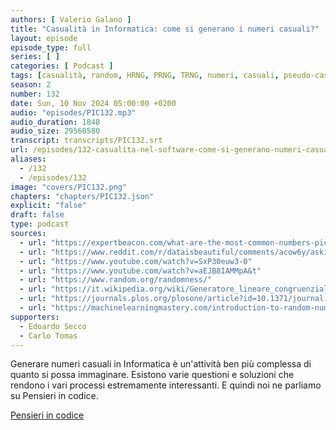 ```yaml
---
authors: [ Valerio Galano ]
title: "Casualità in Informatica: come si generano i numeri casuali?"
layout: episode
episode_type: full
series: [ ]
categories: [ Podcast ]
tags: [casualità, random, HRNG, PRNG, TRNG, numeri, casuali, pseudo-casuali]
season: 2
number: 132
date: Sun, 10 Nov 2024 05:00:00 +0200
audio: "episodes/PIC132.mp3"
audio_duration: 1848
audio_size: 29560580
transcript: transcripts/PIC132.srt
url: /episodes/132-casualita-nel-software-come-si-generano-numeri-casuali
aliases:
  - /132
  - /episodes/132
image: "covers/PIC132.png"
chapters: "chapters/PIC132.json"
explicit: "false"
draft: false
type: podcast
sources:
  - url: "https://expertbeacon.com/what-are-the-most-common-numbers-picked-from-1-to-10/"
  - url: "https://www.reddit.com/r/dataisbeautiful/comments/acow6y/asking_over_8500_students_to_pick_a_random_number/"
  - url: "https://www.youtube.com/watch?v=SxP30euw3-0"
  - url: "https://www.youtube.com/watch?v=aEJB8IAMMpA&t"
  - url: "https://www.random.org/randomness/"
  - url: "https://it.wikipedia.org/wiki/Generatore_lineare_congruenziale"
  - url: "https://journals.plos.org/plosone/article?id=10.1371/journal.pone.0041531"
  - url: "https://machinelearningmastery.com/introduction-to-random-number-generators-for-machine-learning/"
supporters:
  - Edoardo Secco
  - Carlo Tomas
---
```


Generare numeri casuali in Informatica è un'attività ben più complessa di quanto si possa immaginare. Esistono varie questioni e soluzioni che rendono i vari processi estremamente interessanti. E quindi noi ne parliamo su Pensieri in codice. 

[Pensieri in codice](https://pensieriincodice.it/132)
